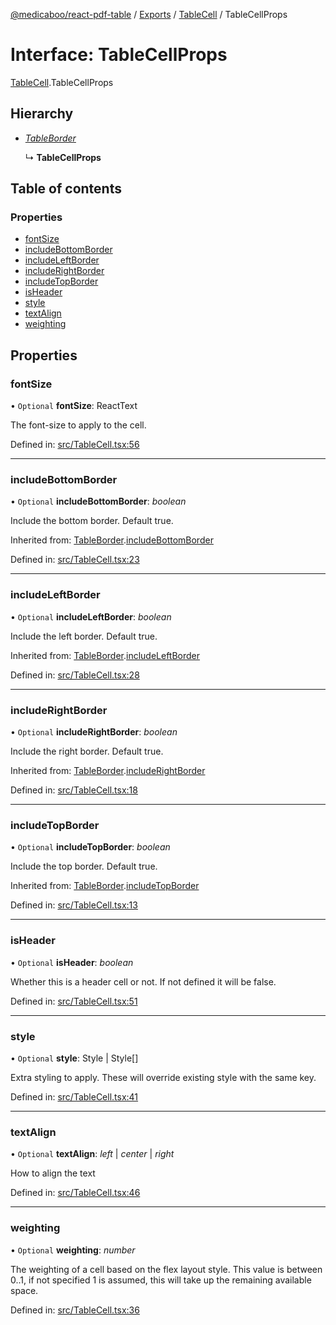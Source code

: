 [@medicaboo/react-pdf-table](../README.md) / [Exports](../modules.md) / [TableCell](../modules/tablecell.md) / TableCellProps

# Interface: TableCellProps

[TableCell](../modules/tablecell.md).TableCellProps

## Hierarchy

* [*TableBorder*](tablecell.tableborder.md)

  ↳ **TableCellProps**

## Table of contents

### Properties

- [fontSize](tablecell.tablecellprops.md#fontsize)
- [includeBottomBorder](tablecell.tablecellprops.md#includebottomborder)
- [includeLeftBorder](tablecell.tablecellprops.md#includeleftborder)
- [includeRightBorder](tablecell.tablecellprops.md#includerightborder)
- [includeTopBorder](tablecell.tablecellprops.md#includetopborder)
- [isHeader](tablecell.tablecellprops.md#isheader)
- [style](tablecell.tablecellprops.md#style)
- [textAlign](tablecell.tablecellprops.md#textalign)
- [weighting](tablecell.tablecellprops.md#weighting)

## Properties

### fontSize

• `Optional` **fontSize**: ReactText

The font-size to apply to the cell.

Defined in: [src/TableCell.tsx:56](https://github.com/Medicaboo/react-pdf-table/blob/6c04208/src/TableCell.tsx#L56)

___

### includeBottomBorder

• `Optional` **includeBottomBorder**: *boolean*

Include the bottom border. Default true.

Inherited from: [TableBorder](tablecell.tableborder.md).[includeBottomBorder](tablecell.tableborder.md#includebottomborder)

Defined in: [src/TableCell.tsx:23](https://github.com/Medicaboo/react-pdf-table/blob/6c04208/src/TableCell.tsx#L23)

___

### includeLeftBorder

• `Optional` **includeLeftBorder**: *boolean*

Include the left border. Default true.

Inherited from: [TableBorder](tablecell.tableborder.md).[includeLeftBorder](tablecell.tableborder.md#includeleftborder)

Defined in: [src/TableCell.tsx:28](https://github.com/Medicaboo/react-pdf-table/blob/6c04208/src/TableCell.tsx#L28)

___

### includeRightBorder

• `Optional` **includeRightBorder**: *boolean*

Include the right border. Default true.

Inherited from: [TableBorder](tablecell.tableborder.md).[includeRightBorder](tablecell.tableborder.md#includerightborder)

Defined in: [src/TableCell.tsx:18](https://github.com/Medicaboo/react-pdf-table/blob/6c04208/src/TableCell.tsx#L18)

___

### includeTopBorder

• `Optional` **includeTopBorder**: *boolean*

Include the top border. Default true.

Inherited from: [TableBorder](tablecell.tableborder.md).[includeTopBorder](tablecell.tableborder.md#includetopborder)

Defined in: [src/TableCell.tsx:13](https://github.com/Medicaboo/react-pdf-table/blob/6c04208/src/TableCell.tsx#L13)

___

### isHeader

• `Optional` **isHeader**: *boolean*

Whether this is a header cell or not. If not defined it will be false.

Defined in: [src/TableCell.tsx:51](https://github.com/Medicaboo/react-pdf-table/blob/6c04208/src/TableCell.tsx#L51)

___

### style

• `Optional` **style**: Style \| Style[]

Extra styling to apply. These will override existing style with the same key.

Defined in: [src/TableCell.tsx:41](https://github.com/Medicaboo/react-pdf-table/blob/6c04208/src/TableCell.tsx#L41)

___

### textAlign

• `Optional` **textAlign**: *left* \| *center* \| *right*

How to align the text

Defined in: [src/TableCell.tsx:46](https://github.com/Medicaboo/react-pdf-table/blob/6c04208/src/TableCell.tsx#L46)

___

### weighting

• `Optional` **weighting**: *number*

The weighting of a cell based on the flex layout style.
This value is between 0..1, if not specified 1 is assumed, this will take up the remaining available space.

Defined in: [src/TableCell.tsx:36](https://github.com/Medicaboo/react-pdf-table/blob/6c04208/src/TableCell.tsx#L36)
